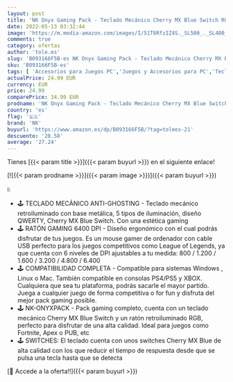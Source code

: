 ```yaml
---
layout: post
title: 'NK Onyx Gaming Pack - Teclado Mecánico Cherry MX Blue Switch RGB LED  105 Teclas + Raton Gaming Programable  6400 dpi - 5 Botones  Anti-Ghosting  Incluye Ñ   con Cable | PS4/PS5 Xbox  Negro '
date: 2022-05-13 03:32:44
image: 'https://m.media-amazon.com/images/I/51T6RfzIZ4S._SL500_._SL400_.jpg'
comments: true
category: ofertas
author: 'tole.es'
slug: 'B093166F5B-es NK Onyx Gaming Pack - Teclado Mecánico Cherry MX Blue...'
sku: 'B093166F5B-es'
tags: [ 'Accesorios para Juegos PC','Juegos y Accesorios para PC','Teclados para gamers para PC','Videojuegos','nk','xbox','🇪🇸', ]
actualPrice: 24.99 EUR
currency: EUR
price: 24.99
comparePrice: 34.99 EUR
prodname: 'NK Onyx Gaming Pack - Teclado Mecánico Cherry MX Blue Switch RGB LED  105 Teclas + Raton Gaming Programable  6400 dpi - 5 Botones  Anti-Ghosting  Incluye Ñ   con Cable | PS4/PS5 Xbox  Negro '
country: 'es'
flag: '🇪🇸'
brand: 'NK'
buyurl: 'https://www.amazon.es/dp/B093166F5B/?tag=tolees-21'
descuento: '28.58'
average: '27.24'
---
```


Tienes [{{< param title >}}]({{< param buyurl >}}) en el siguiente enlace!

[![{{< param prodname >}}]({{< param image >}})]({{< param buyurl >}})

ℹ️:

- 🕹️ TECLADO MECÁNICO ANTI-GHOSTING - Teclado mecánico retroiluminado con base metálica, 5 tipos de iluminación, diseño QWERTY, Cherry MX Blue Switch. Con una estética gaming
- 🕹️ RATÓN GAMING 6400 DPI - Diseño ergonómico con el cual podrás disfrutar de tus juegos. Es un mouse gamer de ordenador con cable USB perfecto para los juegos competitivos como League of Legends, ya que cuenta con 6 niveles de DPI ajustables a tu medida: 800 / 1.200 / 1.600 / 3.200 / 4.800 / 6.400
- 🕹️ COMPATIBILIDAD COMPLETA - Compatible para sistemas Windows , Linux o Mac. También compatible en consolas PS4/PS5 y XBOX. Cualquiera que sea tu plataforma, podrás sacarle el mayor partido. Juega a cualquier juego de forma competitiva o for fun y disfruta del mejor pack gaming posible.
- 🕹️ NK-ONYXPACK - Pack gaming completo, cuenta con un teclado mecánico Cherry MX Blue Switch y un ratón retroiluminado RGB, perfecto para disfrutar de una alta calidad. Ideal para juegos como Fortnite, Apex o PUB, etc
- 🕹️ SWITCHES: El teclado cuenta con unos switches Cherry MX Blue de alta calidad con los que reducir el tiempo de respuesta desde que se pulsa una tecla hasta que se detecta

[🛒 Accede a la oferta!!]({{< param buyurl >}})
